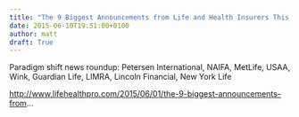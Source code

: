 ```yaml
---
title: "The 9 Biggest Announcements from Life and Health Insurers This Past Week"
date: 2015-06-10T19:51:00+0100
author: matt
draft: True
---
```

Paradigm shift news roundup: Petersen International, NAIFA, MetLife, USAA, Wink, Guardian Life, LIMRA, Lincoln Financial, New York Life

http://www.lifehealthpro.com/2015/06/01/the-9-biggest-announcements-from...
